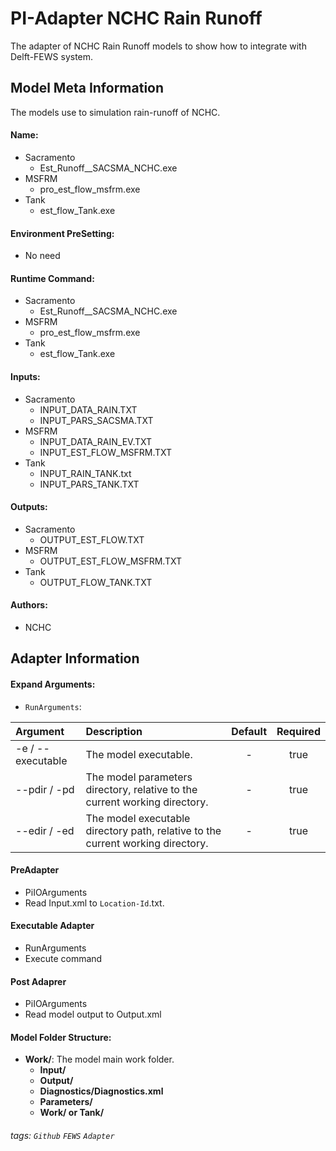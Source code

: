 # PI-Adapter NCHC Rain Runoff
The adapter of NCHC Rain Runoff models to show how to integrate with Delft-FEWS system.

## Model Meta Information

The models use to simulation rain-runoff of NCHC.

#### Name:
- Sacramento
    - Est_Runoff__SACSMA_NCHC.exe
- MSFRM
    - pro_est_flow_msfrm.exe
- Tank
    - est_flow_Tank.exe

#### Environment PreSetting:
- No need

#### Runtime Command:
- Sacramento
    - Est_Runoff__SACSMA_NCHC.exe
- MSFRM
    - pro_est_flow_msfrm.exe
- Tank
    - est_flow_Tank.exe

#### Inputs:
- Sacramento
    - INPUT_DATA_RAIN.TXT
    - INPUT_PARS_SACSMA.TXT
- MSFRM
    - INPUT_DATA_RAIN_EV.TXT
    - INPUT_EST_FLOW_MSFRM.TXT
- Tank
    - INPUT_RAIN_TANK.txt
    - INPUT_PARS_TANK.TXT

#### Outputs:
- Sacramento
    - OUTPUT_EST_FLOW.TXT
- MSFRM
    - OUTPUT_EST_FLOW_MSFRM.TXT
- Tank
    - OUTPUT_FLOW_TANK.TXT

#### Authors:
- NCHC

## Adapter Information

#### Expand Arguments:

- `RunArguments`:

| Argument | Description | Default | Required |
|:------ |:----------- |:-----------:|:-----------:|
| -e / --executable | The model executable. | - | true |
| --pdir / -pd | The model parameters directory, relative to the current working directory. | - | true |
| --edir / -ed | The model executable directory path, relative to the current working directory. | - | true |

#### PreAdapter
- PiIOArguments
- Read Input.xml to `Location-Id`.txt.

#### Executable Adapter
- RunArguments
- Execute command

#### Post Adaprer
- PiIOArguments
- Read model output to Output.xml


#### Model Folder Structure:
- **Work/**: The model main work folder.
  - **Input/**
  - **Output/**
  - **Diagnostics/Diagnostics.xml**
  - **Parameters/**
  - **Work/ or Tank/**

###### tags: `Github` `FEWS` `Adapter`